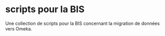# scripts pour la BIS
Une collection de scripts pour la BIS concernant la migration de données vers Omeka.
